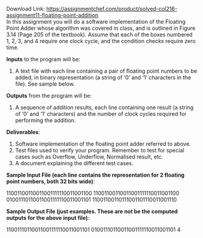 Download Link: https://assignmentchef.com/product/solved-col216-assignment11-floating-point-addition
<br>
In this assignment you will do a software implementation of the Floating Point Adder whose algorithm was covered in class, and is outlined in Figure 3.14 (Page 205 of the textbook). Assume that each of the boxes numbered 1, 2, 3, and 4 require one clock cycle, and the condition checks require zero time.

<strong>Inputs</strong> to the program will be:

<ol>

 <li>A text file with each line containing a pair of floating point numbers to be added, in binary representation (a string of ‘0’ and ‘1’ characters in the file). See sample below.</li>

</ol>

<strong>Outputs</strong> from the program will be:

<ol>

 <li>A sequence of addition results, each line containing one result (a string of ‘0’ and ‘1’ characters) and the number of clock cycles required for performing the addition.</li>

</ol>

<strong>Deliverables</strong>:

<ol>

 <li>Software implementation of the floating point adder referred to above.</li>

 <li>Test files used to verify your program. Remember to test for special cases such as Overflow, Underflow, Normalised result, etc.</li>

 <li>A document explaining the different test cases.</li>

</ol>

<strong>Sample Input File (each line contains the representation for 2 floating point numbers, both 32 bits wide)</strong>:

11001100110011001111110011001100 11001100110011001111110011001100 01001110110011001111110011001101 11001100110111001101110011001110

<strong>Sample Output File (just examples. These are not be the computed outputs for the above input file)</strong>:

11001110110011001111110011001101 01001110110011001111110011001101 4